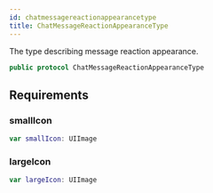 ```yaml
---
id: chatmessagereactionappearancetype 
title: ChatMessageReactionAppearanceType
--- 
```


The type describing message reaction appearance.

``` swift
public protocol ChatMessageReactionAppearanceType 
```

## Requirements

### smallIcon

``` swift
var smallIcon: UIImage 
```

### largeIcon

``` swift
var largeIcon: UIImage 
```
